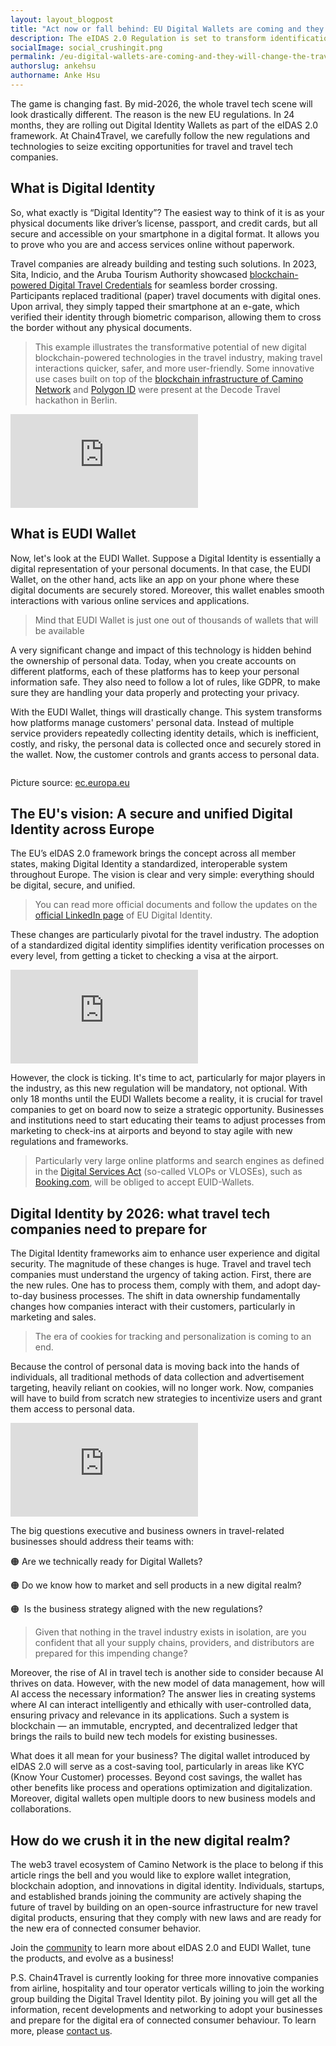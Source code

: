 ```yaml
---
layout: layout_blogpost
title: "Act now or fall behind: EU Digital Wallets are coming and they will change the travel game"
description: The eIDAS 2.0 Regulation is set to transform identification, authentication, and proofs across the EU with immense impact on personal lives as well as businesses. Is the travel industry ready for digital identities and digital travelers?
socialImage: social_crushingit.png
permalink: /eu-digital-wallets-are-coming-and-they-will-change-the-travel-game/
authorslug: ankehsu
authorname: Anke Hsu
---
```


The game is changing fast. By mid-2026, the whole travel tech scene will look drastically different. The reason is the new EU regulations. In 24 months, they are rolling out Digital Identity Wallets as part of the eIDAS 2.0 framework. At Chain4Travel, we carefully follow the new regulations and technologies to seize exciting opportunities for travel and travel tech companies.

## What is Digital Identity

So, what exactly is “Digital Identity”? The easiest way to think of it is as your physical documents like driver’s license, passport, and credit cards, but all secure and accessible on your smartphone in a digital format. It allows you to prove who you are and access services online without paperwork.

Travel companies are already building and testing such solutions. In 2023, Sita, Indicio, and the Aruba Tourism Authority showcased [blockchain-powered Digital Travel Credentials](https://www.phocuswire.com/after-successful-test-sita-indicio-advance-digital-travel-id) for seamless border crossing. Participants replaced traditional (paper) travel documents with digital ones. Upon arrival, they simply tapped their smartphone at an e-gate, which verified their identity through biometric comparison, allowing them to cross the border without any physical documents.

> This example illustrates the transformative potential of new digital blockchain-powered technologies in the travel industry, making travel interactions quicker, safer, and more user-friendly. Some innovative use cases built on top of the [blockchain infrastructure of Camino Network](https://www.notion.so/3d097523b1ee454c9db8cbdf8c594205?pvs=21) and [Polygon ID](https://devs.polygonid.com/) were present at the Decode Travel hackathon in Berlin.

<div class="max-w-screen-md mx-auto">
<div class="video-container">
<iframe src="https://www.youtube-nocookie.com/embed/dTdjPTaAato" title="YouTube video player" frameborder="0" allow="accelerometer; autoplay; clipboard-write; encrypted-media; gyroscope; picture-in-picture" allowfullscreen></iframe>
</div>
</div>

## What is EUDI Wallet

Now, let's look at the EUDI Wallet. Suppose a Digital Identity is essentially a digital representation of your personal documents. In that case, the EUDI Wallet, on the other hand, acts like an app on your phone where these digital documents are securely stored. Moreover, this wallet enables smooth interactions with various online services and applications.

> Mind that EUDI Wallet is just one out of thousands of wallets that will be available

A very significant change and impact of this technology is hidden behind the ownership of personal data. Today, when you create accounts on different platforms, each of these platforms has to keep your personal information safe. They also need to follow a lot of rules, like GDPR, to make sure they are handling your data properly and protecting your privacy.

With the EUDI Wallet, things will drastically change. This system transforms how platforms manage customers' personal data. Instead of multiple service providers repeatedly collecting identity details, which is inefficient, costly, and risky, the personal data is collected once and securely stored in the wallet. Now, the customer controls and grants access to personal data.

<img class="border border-gray-200 rounded-lg" src="/img/fomo-series-img-01.png" alt="">

Picture source: [ec.europa.eu](https://ec.europa.eu)

## **The EU's vision: A secure and unified Digital Identity across Europe**

The EU’s eIDAS 2.0 framework brings the concept across all member states, making Digital Identity a standardized, interoperable system throughout Europe. The vision is clear and very simple: everything should be digital, secure, and unified. 

> You can read more official documents and follow the updates on the [official LinkedIn page](https://www.linkedin.com/company/eu-digital-identity-wallet/posts/?feedView=all) of EU Digital Identity.
> 

These changes are particularly pivotal for the travel industry. The adoption of a standardized digital identity simplifies identity verification processes on every level, from getting a ticket to checking a visa at the airport.

<div class="max-w-screen-md mx-auto">
<div class="video-container">
<iframe src="https://www.youtube-nocookie.com/embed/AynHulTaafk" title="YouTube video player" frameborder="0" allow="accelerometer; autoplay; clipboard-write; encrypted-media; gyroscope; picture-in-picture" allowfullscreen></iframe>
</div>
</div>

However, the clock is ticking. It's time to act, particularly for major players in the industry, as this new regulation will be mandatory, not optional. With only 18 months until the EUDI Wallets become a reality, it is crucial for travel companies to get on board now to seize a strategic opportunity. Businesses and institutions need to start educating their teams to adjust processes from marketing to check-ins at airports and beyond to stay agile with new regulations and frameworks.

> Particularly very large online platforms and search engines as defined in the [Digital Services Act](https://ec.europa.eu/commission/presscorner/detail/de/IP_23_2413) (so-called VLOPs or VLOSEs), such as [Booking.com](http://Booking.com), will be obliged to accept EUID-Wallets.
> 

## Digital Identity by 2026: what travel tech companies need to prepare for

The Digital Identity frameworks aim to enhance user experience and digital security. The magnitude of these changes is huge. Travel and travel tech companies must understand the urgency of taking action. First, there are the new rules. One has to process them, comply with them, and adopt day-to-day business processes. The shift in data ownership fundamentally changes how companies interact with their customers, particularly in marketing and sales.

> The era of cookies for tracking and personalization is coming to an end.
> 

Because the control of personal data is moving back into the hands of individuals, all traditional methods of data collection and advertisement targeting, heavily reliant on cookies, will no longer work. Now, companies will have to build from scratch new strategies to incentivize users and grant them access to personal data. 

<div class="max-w-screen-md mx-auto">
<div class="video-container">
<iframe src="https://www.youtube-nocookie.com/embed/lz1mlL_MRPo" title="YouTube video player" frameborder="0" allow="accelerometer; autoplay; clipboard-write; encrypted-media; gyroscope; picture-in-picture" allowfullscreen></iframe>
</div>
</div>

The big questions executive and business owners in travel-related businesses should address their teams with: 

🟠 Are we technically ready for Digital Wallets? 

🟠 Do we know how to market and sell products in a new digital realm?

🟠  Is the business strategy aligned with the new regulations?

> Given that nothing in the travel industry exists in isolation, are you confident that all your supply chains, providers, and distributors are prepared for this impending change?
> 

Moreover, the rise of AI in travel tech is another side to consider because AI thrives on data. However, with the new model of data management, how will AI access the necessary information? The answer lies in creating systems where AI can interact intelligently and ethically with user-controlled data, ensuring privacy and relevance in its applications. Such a system is blockchain — an immutable, encrypted, and decentralized ledger that brings the rails to build new tech models for existing businesses.

What does it all mean for your business? The digital wallet introduced by eIDAS 2.0 will serve as a cost-saving tool, particularly in areas like KYC (Know Your Customer) processes. Beyond cost savings, the wallet has other benefits like process and operations optimization and digitalization. Moreover, digital wallets open multiple doors to new business models and collaborations.

## How do we crush it in the new digital realm?

The web3 travel ecosystem of Camino Network is the place to belong if this article rings the bell and you would like to explore wallet integration, blockchain adoption, and innovations in digital identity. Individuals, startups, and established brands joining the community are actively shaping the future of travel by building on an open-source infrastructure for new travel digital products, ensuring that they comply with new laws and are ready for the new era of connected consumer behavior. 

Join the [community](https://camino.network/validators/) to learn more about eIDAS 2.0 and EUDI Wallet, tune the products, and evolve as a business! 

P.S. Chain4Travel is currently looking for three more innovative companies from airline, hospitality and tour operator verticals willing to join the working group building the Digital Travel Identity pilot. By joining you will get all the information, recent developments and networking to adopt your businesses and prepare for the digital era of connected consumer behaviour. To learn more, please [contact us](https://chain4travel.com/contact/).